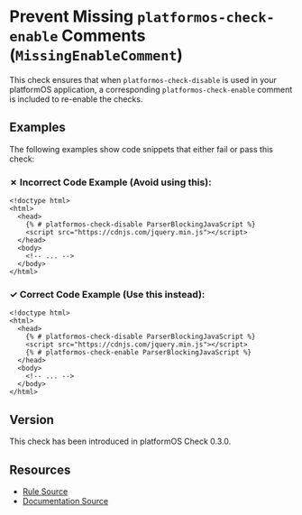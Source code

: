# Prevent Missing `platformos-check-enable` Comments (`MissingEnableComment`)

This check ensures that when `platformos-check-disable` is used in your platformOS application, a corresponding `platformos-check-enable` comment is included to re-enable the checks.

## Examples

The following examples show code snippets that either fail or pass this check:

### &#x2717; Incorrect Code Example (Avoid using this):

```liquid
<!doctype html>
<html>
  <head>
    {% # platformos-check-disable ParserBlockingJavaScript %}
    <script src="https://cdnjs.com/jquery.min.js"></script>
  </head>
  <body>
    <!-- ... -->
  </body>
</html>
```

### &#x2713; Correct Code Example (Use this instead):

```liquid
<!doctype html>
<html>
  <head>
    {% # platformos-check-disable ParserBlockingJavaScript %}
    <script src="https://cdnjs.com/jquery.min.js"></script>
    {% # platformos-check-enable ParserBlockingJavaScript %}
  </head>
  <body>
    <!-- ... -->
  </body>
</html>
```

## Version

This check has been introduced in platformOS Check 0.3.0.

## Resources

- [Rule Source][codesource]
- [Documentation Source][docsource]

[codesource]: /lib/platformos_check/checks/missing_enable_comment.rb
[docsource]: /docs/checks/missing_enable_comment.md
